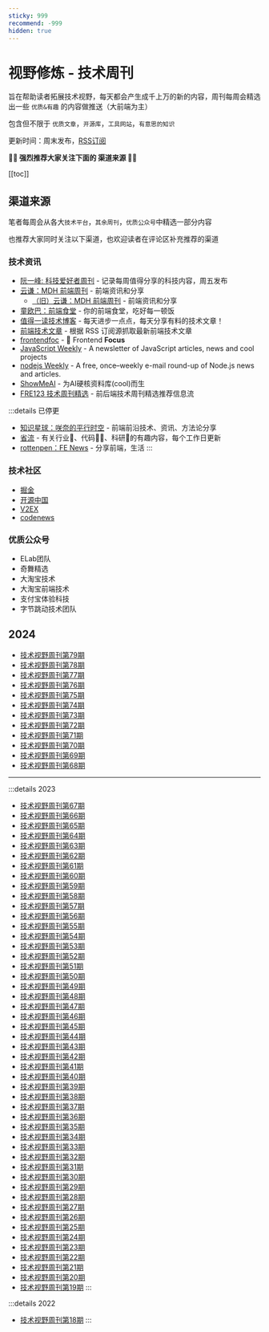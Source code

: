 ```yaml
---
sticky: 999
recommend: -999
hidden: true
---
```


# 视野修炼 - 技术周刊

旨在帮助读者拓展技术视野，每天都会产生成千上万的新的内容，周刊每周会精选出一些 `优质&有趣` 的内容做推送（大前端为主）

包含但不限于 `优质文章`，`开源库`，`工具网站`，`有意思的知识`

更新时间：周末发布，[RSS订阅](https://sugarat.top/weekly.rss)

**💐💐 强烈推荐大家关注下面的 渠道来源 💐💐**

[[toc]]


## 渠道来源
笔者每周会从各大`技术平台`，`其余周刊`，`优质公众号`中精选一部分内容

也推荐大家同时关注以下渠道，也欢迎读者在评论区补充推荐的渠道

### 技术资讯
* [阮一峰: 科技爱好者周刊](https://www.ruanyifeng.com/blog/archives.html) - 记录每周值得分享的科技内容，周五发布
* [云谦：MDH 前端周刊](https://sorrycc.com/mdh/) - 前端资讯和分享
  * [（旧）云谦：MDH 前端周刊](https://mdhweekly.com/) - 前端资讯和分享
* [童欧巴：前端食堂](https://github.com/Geekhyt/weekly) - 你的前端食堂，吃好每一顿饭
* [值得一读技术博客](https://daily-blog.chlinlearn.top/) - 每天进步一点点，每天分享有料的技术文章！
* [前端技术文章](https://fed.chanceyu.com/) - 根据 RSS 订阅源抓取最新前端技术文章
* [frontendfoc](https://frontendfoc.us/issues) - 🚀 Frontend **Focus**
* [JavaScript Weekly](https://javascriptweekly.com/issues) - A newsletter of JavaScript articles, news and cool projects
* [nodejs Weekly](https://nodeweekly.com/issues) - A free, once–weekly e-mail round-up of Node.js news and articles.
* [ShowMeAI](https://juejin.cn/user/554605767047053/posts) - 为AI硬核资料库(cool)而生
* [FRE123 技术周刊精选](https://www.fre123.com/weekly) - 前后端技术周刊精选推荐信息流

:::details 已停更
* [知识星球：咲奈的平行时空](https://wx.zsxq.com/dweb2/index/group/15552285284822) - 前端前沿技术、资讯、方法论分享
* [省流](https://shengliu.tech/) - 有关行业📱、代码👨‍💻、科研🔬的有趣内容，每个工作日更新
* [rottenpen：FE News](https://rottenpen.zhubai.love/) - 分享前端，生活
:::

### 技术社区
* [掘金](https://juejin.cn/)
* [开源中国](https://www.oschina.net/)
* [V2EX](https://www.v2ex.com/)
* [codenews](https://codenews.cc/)

### 优质公众号
* ELab团队
* 奇舞精选
* 大淘宝技术
* 大淘宝前端技术
* 支付宝体验科技
* 字节跳动技术团队​


<!-- TODO：自动生成可翻页目录 -->
## 2024
* [技术视野周刊第79期](./2024-03-31.md)
* [技术视野周刊第78期](./2024-03-24.md)
* [技术视野周刊第77期](./2024-03-17.md)
* [技术视野周刊第76期](./2024-03-10.md)
* [技术视野周刊第75期](./2024-03-03.md)
* [技术视野周刊第74期](./2024-02-25.md)
* [技术视野周刊第73期](./2024-02-10.md)
* [技术视野周刊第72期](./2024-02-03.md)
* [技术视野周刊第71期](./2024-01-28.md)
* [技术视野周刊第70期](./2024-01-21.md)
* [技术视野周刊第69期](./2024-01-14.md)
* [技术视野周刊第68期](./2024-01-06.md)

---

:::details 2023
* [技术视野周刊第67期](./2023-12-24.md)
* [技术视野周刊第66期](./2023-12-17.md)
* [技术视野周刊第65期](./2023-12-10.md)
* [技术视野周刊第64期](./2023-12-03.md)
* [技术视野周刊第63期](./2023-11-26.md)
* [技术视野周刊第62期](./2023-11-19.md)
* [技术视野周刊第61期](./2023-11-12.md)
* [技术视野周刊第60期](./2023-11-05.md)
* [技术视野周刊第59期](./2023-10-29.md)
* [技术视野周刊第58期](./2023-10-22.md)
* [技术视野周刊第57期](./2023-10-15.md)
* [技术视野周刊第56期](./2023-10-06.md)
* [技术视野周刊第55期](./2023-09-24.md)
* [技术视野周刊第54期](./2023-09-17.md)
* [技术视野周刊第53期](./2023-09-10.md)
* [技术视野周刊第52期](./2023-09-02.md)
* [技术视野周刊第51期](./2023-08-27.md)
* [技术视野周刊第50期](./2023-08-20.md)
* [技术视野周刊第49期](./2023-08-12.md)
* [技术视野周刊第48期](./2023-08-04.md)
* [技术视野周刊第47期](./2023-07-28.md)
* [技术视野周刊第46期](./2023-07-22.md)
* [技术视野周刊第45期](./2023-07-14.md)
* [技术视野周刊第44期](./2023-07-07.md)
* [技术视野周刊第43期](./2023-07-02.md)
* [技术视野周刊第42期](./2023-06-16.md)
* [技术视野周刊第41期](./2023-06-09.md)
* [技术视野周刊第40期](./2023-06-02.md)
* [技术视野周刊第39期](./2023-05-26.md)
* [技术视野周刊第38期](./2023-05-19.md)
* [技术视野周刊第37期](./2023-05-12.md)
* [技术视野周刊第36期](./2023-05-05.md)
* [技术视野周刊第35期](./2023-04-28.md)
* [技术视野周刊第34期](./2023-04-21.md)
* [技术视野周刊第33期](./2023-04-14.md)
* [技术视野周刊第32期](./2023-04-07.md)
* [技术视野周刊第31期](./2023-03-31.md)
* [技术视野周刊第30期](./2023-03-24.md)
* [技术视野周刊第29期](./2023-03-17.md)
* [技术视野周刊第28期](./2023-03-10.md)
* [技术视野周刊第27期](./2023-03-03.md)
* [技术视野周刊第26期](./2023-02-24.md)
* [技术视野周刊第25期](./2023-02-17.md)
* [技术视野周刊第24期](./2023-02-10.md)
* [技术视野周刊第23期](./2023-02-02.md)
* [技术视野周刊第22期](./2023-01-26.md)
* [技术视野周刊第21期](./2023-01-20.md)
* [技术视野周刊第20期](./2023-01-13.md)
* [技术视野周刊第19期](./2023-01-06.md)
:::

:::details 2022

* [技术视野周刊第18期](./2022-12-30.md)
:::